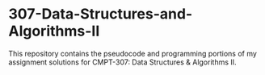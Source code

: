 # 307-Data-Structures-and-Algorithms-II

This repository contains the pseudocode and programming portions of my assignment solutions for CMPT-307: Data Structures & Algorithms II.